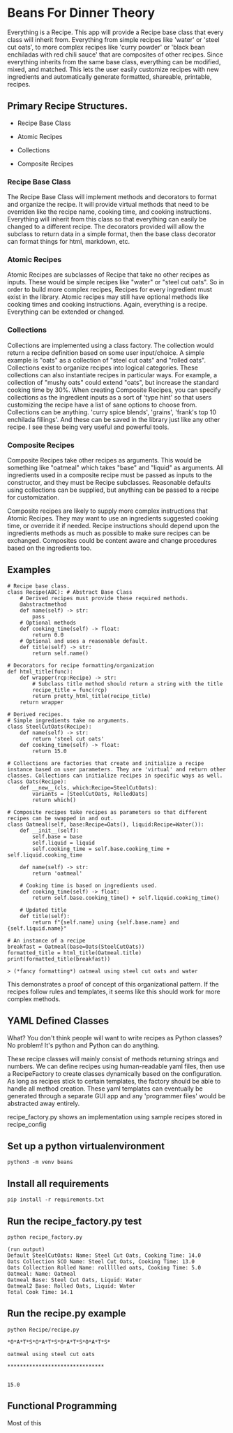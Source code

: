 # Beans For Dinner Theory

Everything is a Recipe. This app will provide a Recipe base class that every class will inherit from. Everything from simple recipes like 'water' or 'steel cut oats', to more complex recipes like 'curry powder' or 'black bean enchiladas with red chili sauce' that are composites of other recipes. Since everything inherits from the same base class, everything can be modified, mixed, and matched. This lets the user easily customize recipes with new ingredients and automatically generate formatted, shareable, printable, recipes.

## Primary Recipe Structures.

- Recipe Base Class

- Atomic Recipes

- Collections

- Composite Recipes

### Recipe Base Class

The Recipe Base Class will implement methods and decorators to format and organize the recipe. It will provide virtual methods that need to be overriden like the recipe name, cooking time, and cooking instructions. Everything will inherit from this class so that everything can easily be changed to a different recipe. The decorators provided will allow the subclass to return data in a simple format, then the base class decorator can format things for html, markdown, etc.

### Atomic Recipes

Atomic Recipes are subclasses of Recipe that take no other recipes as inputs. These would be simple recipes like "water" or "steel cut oats". So in order to build more complex recipes, Recipes for every ingredient must exist in the library. Atomic recipes may still have optional methods like cooking times and cooking instructions. Again, everything is a recipe. Everything can be extended or changed.

### Collections

Collections are implemented using a class factory. The collection would return a recipe definition based on some user input/choice. A simple example is "oats" as a collection of "steel cut oats" and "rolled oats". Collections exist to organize recipes into logical categories. These collections can also instantiate recipes in particular ways. For example, a collection of "mushy oats" could extend "oats", but increase the standard cooking time by 30%. When creating Composite Recipes, you can specify collections as the ingredient inputs as a sort of 'type hint' so that users customizing the recipe have a list of sane options to choose from. Collections can be anything. 'curry spice blends', 'grains', 'frank's top 10 enchilada fillings'. And these can be saved in the library just like any other recipe. I see these being very useful and powerful tools.

### Composite Recipes
Composite Recipes take other recipes as arguments. This would be something like "oatmeal" which takes "base" and "liquid" as arguments. All ingredients used in a composite recipe must be passed as inputs to the constructor, and they must be Recipe subclasses. Reasonable defaults using collections can be supplied, but anything can be passed to a recipe for customization.

Composite recipes are likely to supply more complex instructions that Atomic Recipes. They may want to use an ingredients suggested cooking time, or override it if needed. Recipe instructions should depend upon the ingredients methods as much as possible to make sure recipes can be exchanged. Composites could be content aware and change procedures based on the ingredients too.
  
## Examples

    # Recipe base class.
    class Recipe(ABC): # Abstract Base Class
        # Derived recipes must provide these required methods.
        @abstractmethod
        def name(self) -> str:
            pass
        # Optional methods
        def cooking_time(self) -> float:
            return 0.0
        # Optional and uses a reasonable default.
        def title(self) -> str:
            return self.name()

    # Decorators for recipe formatting/organization
    def html_title(func):
        def wrapper(rcp:Recipe) -> str:
            # Subclass title method should return a string with the title
            recipe_title = func(rcp)
            return pretty_html_title(recipe_title)
        return wrapper

    # Derived recipes.
    # Simple ingredients take no arguments.
    class SteelCutOats(Recipe):
        def name(self) -> str:
            return 'steel cut oats'
        def cooking_time(self) -> float:
            return 15.0

    # Collections are factories that create and initialize a recipe instance based on user parameters. They are 'virtual' and return other classes. Collections can initialize recipes in specific ways as well.
    class Oats(Recipe):
        def __new__(cls, which:Recipe=SteelCutOats):
            variants = [SteelCutOats, RolledOats]
            return which()

    # Composite recipes take recipes as parameters so that different recipes can be swapped in and out.
    class Oatmeal(self, base:Recipe=Oats(), liquid:Recipe=Water()):
        def __init__(self):
            self.base = base
            self.liquid = liquid
            self.cooking_time = self.base.cooking_time + self.liquid.cooking_time

        def name(self) -> str:
            return 'oatmeal'

        # Cooking time is based on ingredients used.
        def cooking_time(self) -> float:
            return self.base.cooking_time() + self.liquid.cooking_time()
        
        # Updated title
        def title(self):
            return f"{self.name} using {self.base.name} and {self.liquid.name}"

    # An instance of a recipe
    breakfast = Oatmeal(base=Oats(SteelCutOats))
    formatted_title = html_title(Oatmeal.title)
    print(formatted_title(breakfast))

    > (*fancy formatting*) oatmeal using steel cut oats and water


This demonstrates a proof of concept of this organizational pattern. If the recipes follow rules and templates, it seems like this should work for more complex methods.

## YAML Defined Classes
What? You don't think people will want to write recipes as Python classes? No problem! It's python and Python can do anything.

These recipe classes will mainly consist of methods returning strings and numbers. We can define recipes using human-readable yaml files, then use a RecipeFactory to create classes dynamically based on the configuration. As long as recipes stick to certain templates, the factory should be able to handle all method creation. These yaml templates can eventually be generated through a separate GUI app and any 'programmer files' would be abstracted away entirely.

recipe_factory.py shows an implementation using sample recipes stored in recipe_config


## Set up a python virtualenvironment

    python3 -m venv beans

## Install all requirements

    pip install -r requirements.txt

## Run the recipe_factory.py test

    python recipe_factory.py

    (run output)
    Default SteelCutOats: Name: Steel Cut Oats, Cooking Time: 14.0
    Oats Collection SCO Name: Steel Cut Oats, Cooking Time: 13.0
    Oats Collection Rolled Name: rollllled oats, Cooking Time: 5.0
    Oatmeal: Name: Oatmeal
    Oatmeal Base: Steel Cut Oats, Liquid: Water
    Oatmeal2 Base: Rolled Oats, Liquid: Water
    Total Cook Time: 14.1

## Run the recipe.py example
    python Recipe/recipe.py

    *O*A*T*S*O*A*T*S*O*A*T*S*O*A*T*S*

    oatmeal using steel cut oats

    *******************************


    15.0

## Functional Programming

Most of this 